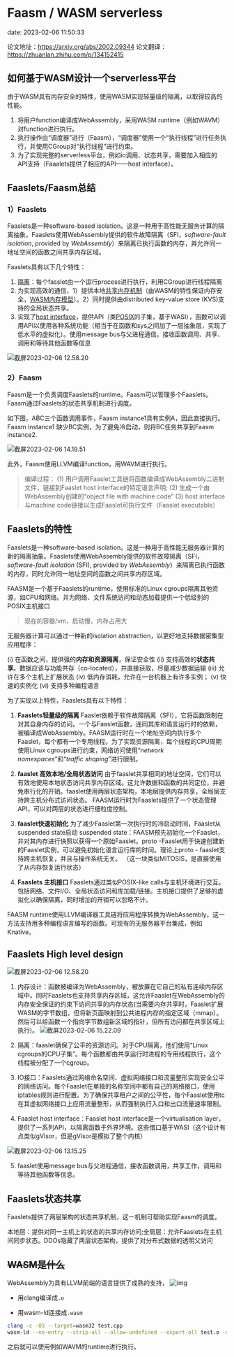 # Faasm / WASM serverless
date: 2023-02-06 11:50:33


论文地址：https://arxiv.org/abs/2002.09344
论文翻译：https://zhuanlan.zhihu.com/p/134152415

## 如何基于WASM设计一个serverless平台

由于WASM具有内存安全的特性，使用WASM实现轻量级的隔离，以取得较高的性能。

1. 将用户function编译成WebAssembly，采用WASM runtime（例如WAVM）对function进行执行。
2. 执行操作由“调度器”进行（Faasm），“调度器”使用一个“执行线程”进行任务执行，并使用CGroup对“执行线程”进行约束。
3. 为了实现完整的serverless平台，例如io调用、状态共享，需要加入相应的API支持（Faaalets提供了相应的API——host interface）。

## Faaslets/Faasm总结

### 1）Faaslets

Faaslets是一种software-based isolation。这是一种用于高性能无服务计算的隔离抽象。Faaslets使用WebAssembly提供的软件故障隔离（SFI，*software-fault isolation*, provided by *WebAssembly*）来隔离已执行函数的内存，并允许同一地址空间的函数之间共享内存区域。

Faaslets具有以下几个特性：

1. [隔离](#is)：每个fasslet由一个运行process进行执行，利用CGroup进行线程隔离
2. 为实现高效的通信，1）提供本地[共享内存机制](#memy)（由WASM的特性保证内存安全，[WASM内存模型](https://zhuanlan.zhihu.com/p/386849387)）。2）同时提供由distributed key-value store (KVS)支持的全局状态共享。
3. 实现了[host interface](#inter)，提供API（类[POSIX](https://zh.wikipedia.org/wiki/可移植操作系统接口)的子集，基于WASI），函数可以调用API以使用各种系统功能（相当于在函数和sys之间加了一层抽象层，实现了低水平的虚拟化）。使用message bus与父进程通信，接收函数调用、共享、调用和等待其他函数等信息

![截屏2023-02-06 12.58.20](https://raw.githubusercontent.com/muchengl/pic_storage/main/uPic/%E6%88%AA%E5%B1%8F2023-02-06%2012.58.20.png)

### 2）Faasm

Faasm是一个负责调度Faaslets的runtime。Faasm可以管理多个Faaslets。Faasm通过Faaslets的状态共享机制进行调度。

如下图，ABC三个函数调用事件，Faasm instance1具有实例A，因此直接执行。Faasm instance1 缺少BC实例，为了避免冷启动，则将BC任务共享到Faasm instance2.

![截屏2023-02-06 14.19.51](https://raw.githubusercontent.com/muchengl/pic_storage/main/uPic/%E6%88%AA%E5%B1%8F2023-02-06%2014.19.51.png)

此外，Faasm使用LLVM编译function，用WAVM进行执行。

>编译过程：
>(1) 用户调用Faaslet工具链将函数编译成WebAssembly二进制文件，链接到Faaslet host interface的特定语言声明;
>(2) 生成一个由WebAssembly创建的“object file with machine code”
>(3) host interface与machine code链接以生成Faaslet可执行文件（Faaslet executable）

## Faaslets的特性

Faaslets是一种software-based isolation。这是一种用于高性能无服务器计算的新的隔离抽象。Faaslets使用WebAssembly提供的软件故障隔离（SFI，*software-fault isolation* (SFI), provided by *WebAssembly*）来隔离已执行函数的内存，同时允许同一地址空间的函数之间共享内存区域。

 FAASM是一个基于Faaslets的runtime，使用标准的Linux cgroups隔离其他资源，如CPU和网络。并为网络、文件系统访问和动态加载提供一个低级别的POSIX主机接口

> 现在的容器/vm，启动慢，内存占用大

无服务器计算可以通过一种新的isolation abstraction，以更好地支持数据密集型应用程序：

(i) 在函数之间，提供强的**内存和资源隔离**，保证安全性
(ii) 支持高效的**状态共享**。数据应该与功能共存（co-located），并直接获取，尽量减少数据运输
(iii) 允许在多个主机上扩展状态
(iv) 低内存消耗，允许在一台机器上有许多实例；
(v) 快速的实例化
(vi) 支持多种编程语言

为了实现以上特性，Faaslets具有以下特性：

1. **Faaslets轻量级的隔离**
    Faaslet依赖于软件故障隔离（SFI），它将函数限制在对其自身内存的访问。一个与Faaslet函数，连同其库和语言运行时的依赖，被编译成WebAssembly。FAASM运行时在一个地址空间内执行多个Faaslet，每个都有一个专用线程。为了实现资源隔离，每个线程的CPU周期使用Linux cgroups进行约束，网络访问使用“*network namespaces*”和“*traffic shaping*”进行限制。

2. **faaslet 高效本地/全局状态访问**
    由于faaslet共享相同的地址空间，它们可以有效地使用本地状态访问共享内存区域。这允许数据和函数的共同定位，并避免串行化的开销。faaslet使用两层状态架构，本地层提供内存共享，全局层支持跨主机分布式访问状态。
    FAASM运行时为Faaslets提供了一个状态管理API，可以对两层的状态进行细粒度控制。
3. **faaslet快速初始化**
    为了减少Faaslet第一次执行时的冷启动时间，Faaslet从suspended state启动
    suspended state：FAASM预先初始化一个Faaslet，并对其内存进行快照以获得一个原始Faaslet。proto -Faaslet用于快速创建新的Faaslet实例，可以避免初始化语言运行库的时间。理论上proto - faaslet支持跨主机恢复，并且与操作系统无关。
    （这一块类似MITOSIS，是直接使用了从内存恢复运行状态）
4. **Faaslets 主机接口**
    Faaslets通过类似POSIX-like calls与主机环境进行交互。包括网络、文件I/O、全局状态访问和库加载/链接。主机接口提供了足够的虚拟化以确保隔离，同时增加的开销可以忽略不计。

FAASM runtime使用LLVM编译器工具链将应用程序转换为WebAssembly，这一方法支持用多种编程语言编写的函数。可现有的无服务器平台集成，例如Knative。

## Faaslets High level design

![截屏2023-02-06 12.58.20](https://raw.githubusercontent.com/muchengl/pic_storage/main/uPic/%E6%88%AA%E5%B1%8F2023-02-06%2012.58.20.png)

1. <a id="memy">内存设计</a>：函数被编译为WebAssembly，被放置在它自己的私有连续内存区域中。同时Faaslets也支持共享内存区域，这允许Faaslet在WebAssembly的内存安全保证的约束下访问共享的内存状态(当需要内存共享时，Faaslet扩展WASM的字节数组，但将新页面映射到公共进程内存的指定区域（mmap）。然后可以给函数一个指向字节数组新区域的指针，但所有访问都在共享区域上执行)。
    ![截屏2023-02-06 15.22.09](https://raw.githubusercontent.com/muchengl/pic_storage/main/uPic/%E6%88%AA%E5%B1%8F2023-02-06%2015.22.09.png)

    

2. <a id="is">隔离</a>：faaslet确保了公平的资源访问。对于CPU隔离，他们使用“Linux cgroups的CPU子集”。每个函数都由共享运行时进程的专用线程执行，这个线程被分配了一个cgroup。

3. IO接口：Faaslets通过网络命名空间、虚拟网络接口和流量整形实现安全公平的网络访问。每个Faaslet在单独的名称空间中都有自己的网络接口，使用iptables规则进行配置。为了确保共享租户之间的公平性，每个Faaslet使用tc在其虚拟网络接口上应用流量整形，从而强制执行入口和出口流量速率限制。

4. <a id="inter">Faaslet host interface</a>：Faaslet host interface是一个virtualisation layer，提供了一系列API，以隔离函数于外界环境。这些借口基于WASI（这个设计有点类似gVisor，但是gVisor是模拟了整个内核）

![截屏2023-02-06 13.15.25](https://raw.githubusercontent.com/muchengl/pic_storage/main/uPic/%E6%88%AA%E5%B1%8F2023-02-06%2013.15.25.png)

5. faaslet使用message bus与父进程通信，接收函数调用，共享工作，调用和等待其他函数等信息。

## Faaslets状态共享

Faaslets提供了两层架构的状态共享机制，这一机制可帮助实现Faasm的调度。

本地层：提供对同一主机上的状态的共享内存访问;全局层：允许Faaslets在主机间同步状态。DDOs隐藏了两层状态架构，提供了对分布式数据的透明父访问



## ~~WASM是什么~~

WebAssembly为具有LLVM前端的语言提供了成熟的支持，   ![img](https://pic1.zhimg.com/80/v2-e93d22914f2939017db6c6ff463cc2d8_1440w.webp)

- 用clang编译成`.o`

- 用wasm-ld连接成`.wasm`

```sh
clang -c -O3 --target=wasm32 test.cpp
wasm-ld --no-entry --strip-all --allow-undefined --export-all test.o -o test.wasm    
```

之后就可以使用例如WAVM的runtime进行执行。
